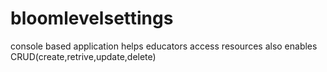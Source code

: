 # bloomlevelsettings
 console based application helps educators access resources also enables CRUD(create,retrive,update,delete)
